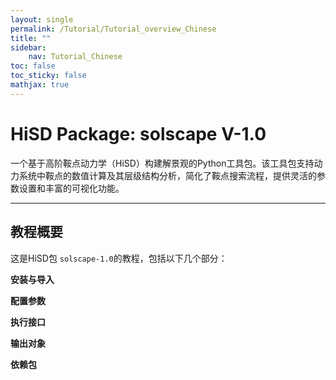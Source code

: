 ```yaml
---
layout: single
permalink: /Tutorial/Tutorial_overview_Chinese
title: ""
sidebar:
    nav: Tutorial_Chinese
toc: false
toc_sticky: false
mathjax: true
---
```


# HiSD Package: solscape V-1.0
<!--
*        Version:  1.0.0
*        Created:  2024-12-25
*        Last Modified:  2025-03-13
*
*         Author:  Yuyang LIU <liuyuyang@stu.pku.edu.cn>
*      Copyright:  Copyright (c) 2024-2025, Lei ZHANG, Yuyang LIU. All rights reserved.
-->
      
一个基于高阶鞍点动力学（HiSD）构建解景观的Python工具包。该工具包支持动力系统中鞍点的数值计算及其层级结构分析，简化了鞍点搜索流程，提供灵活的参数设置和丰富的可视化功能。
      
---

## 教程概要
这是HiSD包 `solscape-1.0`的教程，包括以下几个部分：

**安装与导入**

**配置参数**

**执行接口**

**输出对象**

**依赖包**
